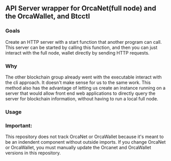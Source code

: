 ## API Server wrapper for OrcaNet(full node) and the OrcaWallet, and Btcctl 

### Goals
Create an HTTP server with a start function that another program can call. This server can be started by calling this function, and then you can just interact with the full node, wallet directly by sending HTTP requests.

### Why
The other blockchain group already went with the executable interact with the cli approach. It doesn't make sense for us to the same work. This method also has the advantage of letting us create an instance running on a server that would allow front end web applications to directly query the server for blockchain information, without having to run a local full node.

### Usage   


### Important:
This repository does not track OrcaNet or OrcaWallet because it's meant to be an indendent component without outside imports. If you change OrcaNet or OrcaWallet, you must manually update the Orcanet and OrcaWallet versions in this repository.
